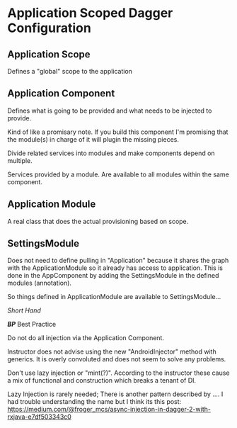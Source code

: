 Application Scoped Dagger Configuration
=
Application Scope
-
Defines a "global" scope to the application

Application Component
-
Defines what is going to be provided and what needs to be injected to provide.

Kind of like a promisary note. If you build this component I'm promising that the module(s) in charge of it will plugin the missing pieces.

Divide related services into modules and make components depend on multiple.

Services provided by a module. Are available to all modules within the same component.

Application Module
-

A real class that does the actual provisioning based on scope.

SettingsModule
-

Does not need to define pulling in "Application" because it shares the graph with the ApplicationModule so it already has access to application. This is done in the AppComponent by adding the SettingsModule in the defined modules (annotation).

So things defined in ApplicationModule are available to SettingsModule...


_Short Hand_

**_BP_** Best Practice

Do not do all injection via the Application Component.

Instructor does not advise using the new "AndroidInjector" method with generics. It is overly convoluted and does not seem to solve any problems.

Don't use lazy injection or "mint(?)". According to the instructor these cause a mix of functional and construction which breaks a tenant of DI.

Lazy Injection is rarely needed; There is another pattern described by .... I had trouble understanding the name but I think its this post: https://medium.com/@froger_mcs/async-injection-in-dagger-2-with-rxjava-e7df503343c0

 
